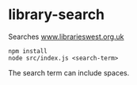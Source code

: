 # library-search
Searches www.librarieswest.org.uk

```
npm install
node src/index.js <search-term>
```

The search term can include spaces.

